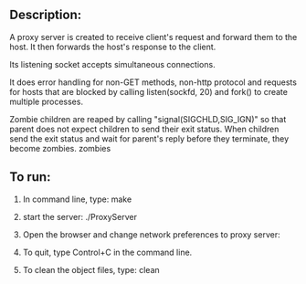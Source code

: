 ## Description:

A proxy server is created to receive client's request and forward them to the host. 
It then forwards the host's response to the client.

Its listening socket accepts simultaneous connections. 

It does error handling for non-GET methods, non-http protocol and requests for hosts that
are blocked by calling listen(sockfd, 20) and fork() to create multiple processes. 

Zombie children are reaped by calling "signal(SIGCHLD,SIG_IGN)" so that parent does not
expect children to send their exit status. When children send the exit status and
wait for parent's reply before they terminate, they become zombies. 
zombies

## To run: 

1) In command line, type: make 

2) start the server: ./ProxyServer <Config file i.e. proxy_config>

3) Open the browser and change network preferences to proxy server: <servername> <portno>

4) To quit, type Control+C in the command line. 

5) To clean the object files, type: clean  
        

 
